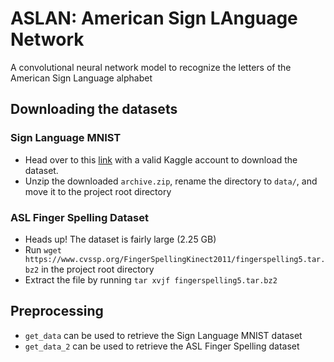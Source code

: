 # ASLAN: American Sign LAnguage Network
A convolutional neural network model to recognize the letters of the American Sign Language alphabet


## Downloading the datasets

### Sign Language MNIST
- Head over to this [link](https://www.kaggle.com/datamunge/sign-language-mnist/download) with a valid Kaggle account to download the dataset. 
- Unzip the downloaded `archive.zip`, rename the directory to `data/`, and move it to the project root directory


### ASL Finger Spelling Dataset
- Heads up! The dataset is fairly large (2.25 GB)
- Run `wget https://www.cvssp.org/FingerSpellingKinect2011/fingerspelling5.tar.bz2` in the project root directory
- Extract the file by running `tar xvjf fingerspelling5.tar.bz2`


## Preprocessing
- `get_data` can be used to retrieve the Sign Language MNIST dataset
- `get_data_2` can be used to retrieve the ASL Finger Spelling dataset

